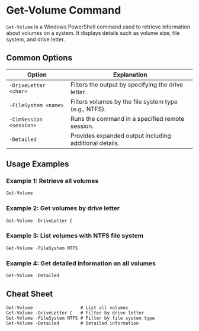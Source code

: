 # Get-Volume Command

`Get-Volume` is a Windows PowerShell command used to retrieve information about volumes on a system. It displays details such as volume size, file system, and drive letter.

## Common Options

| Option              | Explanation                                               |
|---------------------|-----------------------------------------------------------|
| `-DriveLetter <char>` | Filters the output by specifying the drive letter.       |
| `-FileSystem <name>`  | Filters volumes by the file system type (e.g., NTFS).    |
| `-CimSession <session>` | Runs the command in a specified remote session.        |
| `-Detailed`           | Provides expanded output including additional details.   |

## Usage Examples

### Example 1: Retrieve all volumes
```powershell
Get-Volume
```

### Example 2: Get volumes by drive letter
```powershell
Get-Volume -DriveLetter C
```

### Example 3: List volumes with NTFS file system
```powershell
Get-Volume -FileSystem NTFS
```

### Example 4: Get detailed information on all volumes
```powershell
Get-Volume -Detailed
```

## Cheat Sheet

```plaintext
Get-Volume                  # List all volumes
Get-Volume -DriveLetter C   # Filter by drive letter
Get-Volume -FileSystem NTFS # Filter by file system type
Get-Volume -Detailed        # Detailed information
```
